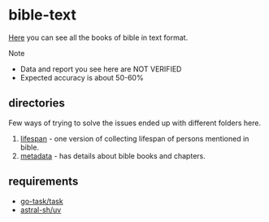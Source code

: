 # bible-text

[Here](./newWorldTranslation/english/2013-release/) you can see all the books of bible in text format.

Note

- Data and report you see here are NOT VERIFIED
- Expected accuracy is about 50-60%

## directories

Few ways of trying to solve the issues ended up with different folders here.

1. [lifespan](./lifespan)     - one version of collecting lifespan of persons mentioned in bible.
2. [metadata](./metadata)     - has details about bible books and chapters.

## requirements

- [go-task/task](https://github.com/go-task/task)
- [astral-sh/uv](https://github.com/astral-sh/uv)

